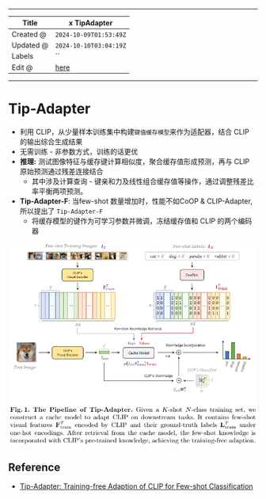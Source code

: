 -----

| Title     | x TipAdapter                                          |
| --------- | ----------------------------------------------------- |
| Created @ | `2024-10-09T01:53:49Z`                                |
| Updated @ | `2024-10-10T03:04:19Z`                                |
| Labels    | \`\`                                                  |
| Edit @    | [here](https://github.com/junxnone/aiwiki/issues/475) |

-----

# Tip-Adapter

  - 利用 CLIP，从少量样本训练集中构建`键值缓存模型`来作为适配器，结合 CLIP 的输出综合生成结果
  - 无需训练 - 非参数方式，训练的话更优
  - **推理:** 测试图像特征与缓存键计算相似度，聚合缓存值形成预测，再与 CLIP 原始预测通过残差连接结合
      - 其中涉及计算查询 - 键亲和力及线性组合缓存值等操作，通过调整残差比率平衡两项预测。
  - **Tip-Adapter-F**: 当few-shot 数量增加时，性能不如CoOP & CLIP-Adapter,所以提出了
    `Tip-Adapter-F`
      - 将缓存模型的键作为可学习参数并微调，冻结缓存值和 CLIP 的两个编码器

![image](media/ccdec38416ff353cd7f9aeb673f93d7934a8671b.png)

## Reference

  - [Tip-Adapter: Training-free Adaption of CLIP for Few-shot
    Classification](https://arxiv.org/pdf/2207.09519)
